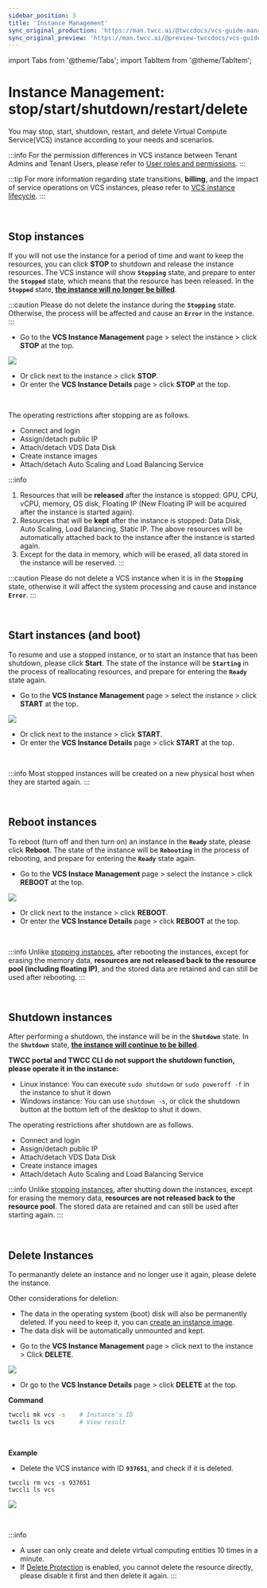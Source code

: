 ```yaml
---
sidebar_position: 3
title: 'Instance Management'
sync_original_production: 'https://man.twcc.ai/@twccdocs/vcs-guide-manage-instance-en' 
sync_original_preview: 'https://man.twcc.ai/@preview-twccdocs/vcs-guide-manage-instance-en' 
---
```


import Tabs from '@theme/Tabs';
import TabItem from '@theme/TabItem';

# Instance Management: stop/start/shutdown/restart/delete

You may stop, start, shutdown, restart, and delete Virtual Compute Service(VCS) instance according to your needs and scenarios.

:::info
For the permission differences in VCS instance between Tenant Admins and Tenant Users, please refer to [<ins>User roles and permissions</ins>](https://man.twcc.ai/@twccdocs/role-main-en/https%3A%2F%2Fman.twcc.ai%2F%40twccdocs%2Frole-compute-en#虛擬運算服務).
:::

:::tip
For more information regarding state transitions, **billing**, and the impact of service operations on VCS instances, please refer to [<ins>VCS instance lifecycle</ins>](https://man.twcc.vip/en/docs/vcs/concepts/instance-lifecycle).
:::


<br/>



## Stop instances

If you will not use the instance for a period of time and want to keep the resources, you can click **STOP** to shutdown and release the instance resources. The VCS instance will show **`Stopping`** state, and prepare to enter the **`Stopped`** state, which means that the resource has been released. In the **`Stopped`** state, **<ins>the instance will no longer be billed</ins>**.

:::caution
Please do not delete the instance during the **`Stopping`** state. Otherwise, the process will be affected and cause an **`Error`** in the instance.
:::

<Tabs>

<TabItem value="TWCC Portal" label="TWCC Portal">

- Go to the **VCS Instance Management** page > select the instance > click **STOP** at the top.

![](https://cos.twcc.ai/SYS-MANUAL/uploads/upload_a1dcd53620eb41a4c44f5f1d30e2c306.png)

- Or click <i class="fa fa-ellipsis-v fa-20" aria-hidden="true"></i> next to the instance > click **STOP**.
- Or enter the **VCS Instance Details** page > click **STOP** at the top.


</TabItem>

<TabItem value="TWCC CLI" label="TWCC CLI (TBD)">

<br/>

</TabItem>

</Tabs>

The operating restrictions after stopping are as follows.

- <i class="fa fa-times" aria-hidden="true"></i> Connect and login
- <i class="fa fa-times" aria-hidden="true"></i> Assign/detach public IP
- <i class="fa fa-times" aria-hidden="true"></i> Attach/detach VDS Data Disk
- <i class="fa fa-times" aria-hidden="true"></i> Create instance images
- <i class="fa fa-times" aria-hidden="true"></i> Attach/detach Auto Scaling and Load Balancing Service

:::info
1. Resources that will be **released** after the instance is stopped: GPU, CPU, vCPU, memory, OS disk, Floating IP (New Floating IP will be acquired after the instance is started again).
2. Resources that will be **kept** after the instance is stopped: Data Disk, Auto Scaling, Load Balancing, Static IP. The above resources will be automatically attached back to the instance after the instance is started again.
3. Except for the data in memory, which will be erased, all data stored in the instance will be reserved.
:::

:::caution
Please do not delete a VCS instance when it is in the **`Stopping`** state, otherwise it will affect the system processing and cause and instance **`Error`**.
:::

<br/>



## Start instances (and boot)

To resume and use a stopped instance, or to start an instance that has been shutdown, please click **Start**. The state of the instance will be **`Starting`** in the process of reallocating resources, and prepare for entering the **`Ready`** state again.

<Tabs>

<TabItem value="TWCC Portal" label="TWCC Portal">

- Go to the **VCS Instance Management** page > select the instance > click **START** at the top.

![](https://cos.twcc.ai/SYS-MANUAL/uploads/upload_d0090dad4cbc6cc5f441cb63277fefb8.png)

- Or click <i class="fa fa-ellipsis-v fa-20" aria-hidden="true"></i> next to the instance > click **START**.
- Or enter the **VCS Instance Details** page > click **START** at the top.

</TabItem>

<TabItem value="TWCC CLI" label="TWCC CLI (TBD)">

<br/>

</TabItem>

</Tabs>

:::info
Most stopped instances will be created on a new physical host when they are started again.
:::

<br/>



## Reboot instances

To reboot (turn off and then turn on) an instance in the **`Ready`** state, please click **Reboot**. The state of the instance will be **`Rebooting`** in the process of rebooting, and prepare for entering the **`Ready`** state again.

<Tabs>

<TabItem value="TWCC Portal" label="TWCC Portal">

- Go to the **VCS Instace Management** page > select the instance > click **REBOOT** at the top.

![](https://cos.twcc.ai/SYS-MANUAL/uploads/upload_2fd1b395f3326ae2835a31ec7709f954.png)

- Or click <i class="fa fa-ellipsis-v fa-20" aria-hidden="true"></i> next to the instance > click **REBOOT**.
- Or enter the **VCS Instance Details** page > click **REBOOT** at the top.

</TabItem>

<TabItem value="TWCC CLI" label="TWCC CLI (TBD)">

<br/>

</TabItem>

</Tabs>

:::info
Unlike [<ins>stopping instances</ins>](#stop-instances), after rebooting the instances, except for erasing the memory data, **resources are not released back to the resource pool (including floating IP)**, and the stored data are retained and can still be used after rebooting.
:::

<br/>



## Shutdown instances

After performing a shutdown, the instance will be in the **`Shutdown`** state. In the **`Shutdown`** state, <ins>**the instance will continue to be billed**</ins>.

**TWCC portal and TWCC CLI do not support the shutdown function, please operate it in the instance:**

- Linux instance: You can execute `sudo shutdown` or `sudo poweroff -f` in the instance to shut it down
- Windows instance: You can use `shutdown -s`, or click the shutdown button at the bottom left of the desktop to shut it down.

The operating restrictions after shutdown are as follows.

- <i class="fa fa-times" aria-hidden="true"></i> Connect and login
- <i class="fa fa-times" aria-hidden="true"></i> Assign/detach public IP
- <i class="fa fa-check" aria-hidden="true"></i> Attach/detach VDS Data Disk
- <i class="fa fa-check" aria-hidden="true"></i> Create instance images
- <i class="fa fa-times" aria-hidden="true"></i> Attach/detach Auto Scaling and Load Balancing Service

:::info
Unlike [<ins>stopping instances</ins>](#stop-instances), after shutting down the instances, except for erasing the memory data, **resources are not released back to the resource pool**. The stored data are retained and can still be used after starting again.
:::

<br/>


## Delete Instances

To permanantly delete an instance and no longer use it again, please delete the instance.

Other considerations for deletion:
- The data in the operating system (boot) disk will also be permanently deleted. If you need to keep it, you can [create an instance image](https://man.twcc.vip/en/docs/vcs/user-guides/backup/creation).
- The data disk will be automatically unmounted and kept.

<Tabs>

<TabItem value="TWCC Portal" label="TWCC Portal">

- Go to the **VCS Instance Management** page > click <i class="fa fa-ellipsis-v fa-20" aria-hidden="true"></i> next to the instance > Click **DELETE**.

![](https://cos.twcc.ai/SYS-MANUAL/uploads/upload_6efa074941cc3858a671898566da0f05.png)

- Or go to the **VCS Instance Details** page > click **DELETE** at the top.

</TabItem>

<TabItem value="TWCC CLI" label="TWCC CLI">


**Command**


```bash
twccli mk vcs -s    # Instance's ID
twccli ls vcs       # View result
```


<br/>

**Example**


- Delete the VCS instance with ID **`937651`**, and check if it is deleted.

```
twccli rm vcs -s 937651
twccli ls vcs
```

![](https://cos.twcc.ai/SYS-MANUAL/uploads/upload_024803eddc7136ec4fa25af5fe2ddc84.png)

</TabItem>

</Tabs>

<br/>


:::info
- A user can only create and delete virtual computing entities 10 times in a minute.
- If [Delete Protection](https://man.twcc.vip/en/docs/vcs/user-guides/management-and-monitoring/viewInfo-editDesc-deletionProtection#enabledisable-deletion-protection) is enabled, you cannot delete the resource directly, please disable it first and then delete it again.
:::
